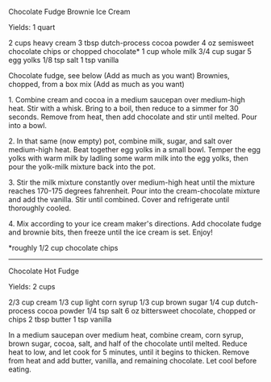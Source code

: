 
Chocolate Fudge Brownie Ice Cream

Yields: 1 quart

2 cups heavy cream
3 tbsp dutch-process cocoa powder
4 oz semisweet chocolate chips or chopped chocolate\*
1 cup whole milk
3/4 cup sugar
5 egg yolks
1/8 tsp salt
1 tsp vanilla 

Chocolate fudge, see below (Add as much as you want)
Brownies, chopped, from a box mix (Add as much as you want)


1\. Combine cream and cocoa in a medium saucepan over medium-high heat. Stir with a whisk. Bring to a boil, then reduce to a simmer for 30 seconds. Remove from heat, then add chocolate and stir until melted. Pour into a bowl. 

2\. In that same (now empty) pot, combine milk, sugar, and salt over medium-high heat. Beat together egg yolks in a small bowl. Temper the egg yolks with warm milk by ladling some warm milk into the egg yolks, then pour the yolk-milk mixture back into the pot. 

3\. Stir the milk mixture constantly over medium-high heat until the mixture reaches 170-175 degrees fahrenheit. Pour into the cream-chocolate mixture and add the vanilla. Stir until combined. Cover and refrigerate until thoroughly cooled. 

4\. Mix according to your ice cream maker's directions. Add chocolate fudge and brownie bits, then freeze until the ice cream is set. Enjoy! 

\*roughly 1/2 cup chocolate chips

---

Chocolate Hot Fudge

Yields: 2 cups 

2/3 cup cream
1/3 cup light corn syrup
1/3 cup brown sugar
1/4 cup dutch-process cocoa powder
1/4 tsp salt
6 oz bittersweet chocolate, chopped or chips
2 tbsp butter
1 tsp vanilla 


In a medium saucepan over medium heat, combine cream, corn syrup, brown sugar, cocoa, salt, and half of the chocolate until melted. Reduce heat to low, and let cook for 5 minutes, until it begins to thicken. Remove from heat and add butter, vanilla, and remaining chocolate. Let cool before eating.
